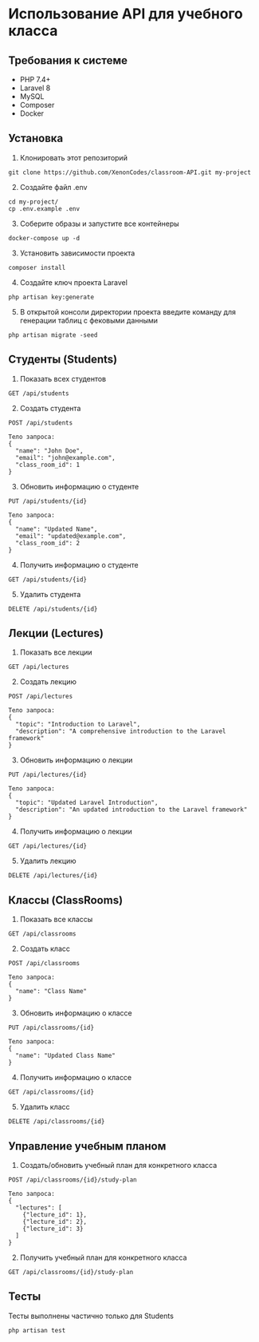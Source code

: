 # Использование API для учебного класса

## Требования к системе

- PHP 7.4+
- Laravel 8
- MySQL
- Composer
- Docker

## Установка

1. Клонировать этот репозиторий

```
git clone https://github.com/XenonCodes/classroom-API.git my-project
```

2. Создайте файл .env
```
cd my-project/
cp .env.example .env
```

3. Соберите образы и запустите все контейнеры
```
docker-compose up -d
```

3. Установить зависимости проекта
```
composer install
```

4. Создайте ключ проекта Laravel
```
php artisan key:generate
```

5. В открытой консоли директории проекта введите команду для генерации таблиц с фековыми данными
```
php artisan migrate -seed
```

## Студенты (Students)

1. Показать всех студентов

```
GET /api/students
```

2. Создать студента

```
POST /api/students

Тело запроса:
{
  "name": "John Doe",
  "email": "john@example.com",
  "class_room_id": 1
}
```

3. Обновить информацию о студенте

```
PUT /api/students/{id}

Тело запроса:
{
  "name": "Updated Name",
  "email": "updated@example.com",
  "class_room_id": 2
}
```

4. Получить информацию о студенте

```
GET /api/students/{id}
```

5. Удалить студента

```
DELETE /api/students/{id}
```

## Лекции (Lectures)

1. Показать все лекции

```
GET /api/lectures
```

2. Создать лекцию

```
POST /api/lectures

Тело запроса:
{
  "topic": "Introduction to Laravel",
  "description": "A comprehensive introduction to the Laravel framework"
}
```

3. Обновить информацию о лекции

```
PUT /api/lectures/{id}

Тело запроса:
{
  "topic": "Updated Laravel Introduction",
  "description": "An updated introduction to the Laravel framework"
}
```

4. Получить информацию о лекции

```
GET /api/lectures/{id}
```

5. Удалить лекцию

```
DELETE /api/lectures/{id}
```

## Классы (ClassRooms)

1. Показать все классы

```
GET /api/classrooms
```

2. Создать класс 

```
POST /api/classrooms

Тело запроса:
{
  "name": "Class Name"
}
```

3. Обновить информацию о классе

```
PUT /api/classrooms/{id}

Тело запроса:
{
  "name": "Updated Class Name"
}
```

4. Получить информацию о классе

```
GET /api/classrooms/{id}
```

5. Удалить класс

```
DELETE /api/classrooms/{id}
```

## Управление учебным планом

1. Создать/обновить учебный план для конкретного класса

```
POST /api/classrooms/{id}/study-plan

Тело запроса:
{
  "lectures": [
    {"lecture_id": 1},
    {"lecture_id": 2},
    {"lecture_id": 3}
  ]
}
```

2. Получить учебный план для конкретного класса

```
GET /api/classrooms/{id}/study-plan
```

## Тесты

Тесты выполнены частично только для Students

```
php artisan test
```
